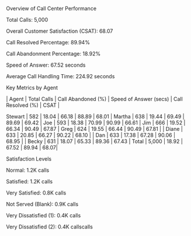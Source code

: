 


Overview of Call Center Performance

Total Calls: 5,000

Overall Customer Satisfaction (CSAT): 68.07

Call Resolved Percentage: 89.94%

Call Abandonment Percentage: 18.92%

Speed of Answer: 67.52 seconds

Average Call Handling Time: 224.92 seconds

Key Metrics by Agent

| Agent | Total Calls | Call Abandoned (%) | Speed of Answer (secs) | Call Resolved (%) | CSAT | 

Stewart | 582 | 18.04 | 66.18 | 88.89 | 68.01 |
Martha | 638 | 19.44 | 69.49 | 89.69 | 69.42 |
Joe | 593 | 18.38 | 70.99 | 90.99 | 66.61 | 
Jim | 666 | 19.52 | 66.34 | 90.49 | 67.87 | 
Greg | 624 | 19.55 | 66.44 | 90.49 | 67.81 | |
Diane | 633 | 20.85 | 66.27 | 90.22 | 68.10 | |
Dan | 633 | 17.38 | 67.28 | 90.06 | 68.95 | | 
Becky | 631 | 18.07 | 65.33 | 89.36 | 67.43 | 
Total | 5,000 | 18.92 | 67.52 | 89.94 | 68.07|

Satisfaction Levels

Normal: 1.2K calls

Satisfied: 1.2K calls

Very Satisfied: 0.8K calls

Not Served (Blank): 0.9K calls

Very Dissatisfied (1): 0.4K calls

Very Dissatisfied (2): 0.4K callscalls



